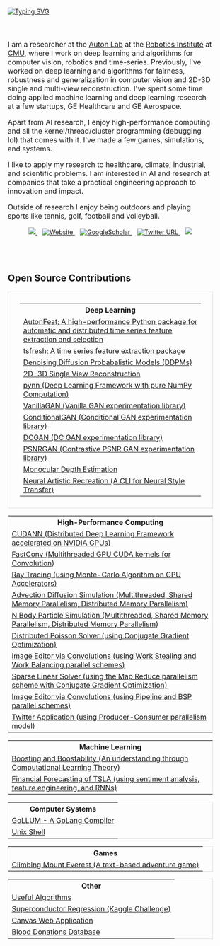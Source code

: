<div style="padding: 20px;">
    <a href="https://github.com/DhruvSrikanth">
        <img src="https://readme-typing-svg.demolab.com?font=Georgia&size=24&duration=2000&pause=500&multiline=false&width=300&height=50&lines=Dhruv+Srikanth" alt="Typing SVG" />
    </a>
</div>


<div style="padding: 20px;">
    <p style="font-size: 16px;">
        I am a researcher at the <a href="https://autonlab.org">Auton Lab</a> at the <a href="">Robotics Institute</a> at <a href="">CMU</a>, where I work on deep learning and algorithms for computer vision, robotics and time-series. Previously, I've worked on deep learning and algorithms for fairness, robustness and generalization in computer vision and 2D-3D single and multi-view reconstruction. I've spent some time doing applied machine learning and deep learning research at a few startups, GE Healthcare and GE Aerospace.
    </p>
    <p style="font-size: 16px;">
        Apart from AI research, I enjoy high-performance computing and all the kernel/thread/cluster programming (debugging lol) that comes with it. I've made a few games, simulations, and systems.
    </p>
    <p style="font-size: 16px;">
        I like to apply my research to healthcare, climate, industrial, and scientific problems. I am interested in AI and research at companies that take a practical engineering approach to innovation and impact.
    </p>
    <p style="font-size: 16px;">
        Outside of research I enjoy being outdoors and playing sports like tennis, golf, football and volleyball.
    </p>
    <p style="text-align: center;">
        <a href="mailto:dhruvsrikanth@uchicago.edu">
            <img src="https://img.shields.io/badge/-Email-red?style=flat&logo=gmail&logoColor=white">
        </a>
        &nbsp;&nbsp;
        <a href='https://dhruvsrikanth.github.io/' target="_blank">
            <img alt='Website' src='https://img.shields.io/badge/Website-FF5722?style=flat&logoColor=white&&color=FFA500'>
        </a>
        &nbsp;&nbsp;
        <a href='https://scholar.google.com/citations?hl=en&user=Dvh53xkAAAAJ' target="_blank">
            <img alt='GoogleScholar' src='https://img.shields.io/badge/Scholar-100000?style=flat&logo=GoogleScholar&logoColor=white&&color=0181FF'>
        </a>
        &nbsp;&nbsp;
        <a href="https://twitter.com/DhruvSrikanth">
            <img alt="Twitter URL" src="https://img.shields.io/twitter/url?color=blue&label=Twitter&style=social&url=https%3A%2F%2Ftwitter.com%2FDhruvSrikanth">
        </a>
        &nbsp;&nbsp;
        <a href="https://www.linkedin.com/in/dhruv-srikanth/">
            <img src="https://img.shields.io/badge/-Linkedin-blue?style=flat&logo=linkedin">
        </a>
    </p>
</div>

<div style="padding: 20px;">
    <h2>Open Source Contributions</h2> 
    <table style="border-collapse: collapse; width: 100%; border: 1px solid #dddddd; padding: 26px">
        <tr><th colspan="1">Deep Learning</th></tr>
        <tr><td><a href="https://github.com/autonlab/AutonFeat">AutonFeat; A high-performance Python package for automatic and distributed time series feature extraction and selection</a></td></tr>
        <tr><td><a href="https://github.com/blue-yonder/tsfresh">tsfresh; A time series feature extraction package</a></td></tr>
        <tr><td><a href="https://github.com/DhruvSrikanth/DenoisingDiffusionProbabilisticModels">Denoising Diffusion Probabalistic Models (DDPMs)</a></td></tr>
        <tr><td><a href="https://github.com/DhruvSrikanth/2D-3D-Single-View-Reconstruction">2D-3D Single View Reconstruction</a></td></tr>
        <tr><td><a href="https://github.com/DhruvSrikanth/pynn">pynn (Deep Learning Framework with pure NumPy Computation)</a></td></tr>
        <tr><td><a href="https://github.com/DhruvSrikanth/VanillaGAN">VanillaGAN (Vanilla GAN experimentation library)</a></td></tr>
        <tr><td><a href="https://github.com/DhruvSrikanth/ConditionalGAN">ConditionalGAN (Conditional GAN experimentation library)</a></td></tr>
        <tr><td><a href="https://github.com/DhruvSrikanth/DCGAN">DCGAN (DC GAN experimentation library)</a></td></tr>
        <tr><td><a href="https://github.com/DhruvSrikanth/PSNRGAN">PSNRGAN (Contrastive PSNR GAN experimentation library)</a></td></tr>
        <tr><td><a href="https://github.com/DhruvSrikanth/MonoDepth">Monocular Depth Estimation</a></td></tr>
        <tr><td><a href="https://github.com/DhruvSrikanth/NeuralArtisticRecreation-CLI-Tool">Neural Artistic Recreation (A CLI for Neural Style Transfer)</a></td></tr>
    </table>
    <table style="border-collapse: collapse; width: 100%; border: 1px solid #dddddd;">
        <tr><th colspan="1">High-Performance Computing</th></tr>
        <tr><td><a href="https://github.com/DhruvSrikanth/CUDANN">CUDANN (Distributed Deep Learning Framework accelerated on NVIDIA GPUs)</a></td></tr>
        <tr><td><a href="https://github.com/DhruvSrikanth/FastConv">FastConv (Multithreaded GPU CUDA kernels for Convolution)</a></td></tr>
        <tr><td><a href="https://github.com/DhruvSrikanth/Monte-Carlo-Ray-Tracing">Ray Tracing (using Monte-Carlo Algorithm on GPU Accelerators)</a></td></tr>
        <tr><td><a href="https://github.com/DhruvSrikanth/Advection-Diffusion-Simulation">Advection Diffusion Simulation (Multithreaded, Shared Memory Parallelism, Distributed Memory Parallelism)</a></td></tr>
        <tr><td><a href="https://github.com/DhruvSrikanth/N-Body-Simulation">N Body Particle Simulation (Multithreaded, Shared Memory Parallelism, Distributed Memory Parallelism)</a></td></tr>
        <tr><td><a href="https://github.com/DhruvSrikanth/Conjugate-Gradient-Simulation">Distributed Poisson Solver (using Conjugate Gradient Optimization)</a></td></tr>
        <tr><td><a href="https://github.com/DhruvSrikanth/WorkBalancingStealingImageEditor">Image Editor via Convolutions (using Work Stealing and Work Balancing parallel schemes)</a></td></tr>
        <tr><td><a href="https://github.com/DhruvSrikanth/MapReduceSparseSolver">Sparse Linear Solver (using the Map Reduce parallelism scheme with Conjugate Gradient Optimization)</a></td></tr>
        <tr><td><a href="https://github.com/DhruvSrikanth/PipelineBSPImageEditor">Image Editor via Convolutions (using Pipeline and BSP parallel schemes)</a></td></tr>
        <tr><td><a href="https://github.com/DhruvSrikanth/TwitterGo">Twitter Application (using Producer-Consumer parallelism model)</a></td></tr>
    </table>
    <table style="border-collapse: collapse; width: 100%; border: 1px solid #dddddd;">
        <tr><th colspan="1">Machine Learning</th></tr>
        <tr><td><a href="https://github.com/DhruvSrikanth/Boosting-Theory">Boosting and Boostability (An understanding through Computational Learning Theory)</a></td></tr>
        <tr><td><a href="https://github.com/DhruvSrikanth/TSLA-Financial-Forecasting">Financial Forecasting of TSLA (using sentiment analysis, feature engineering, and RNNs)</a></td></tr>
    </table>
    <table style="border-collapse: collapse; width: 100%; border: 1px solid #dddddd;">
        <tr><th colspan="1">Computer Systems</th></tr>
        <tr><td><a href="https://github.com/DhruvSrikanth/GoLLUM">GoLLUM - A GoLang Compiler</a></td></tr>
        <tr><td><a href="https://github.com/DhruvSrikanth/Unix-Like-Shell">Unix Shell</a></td></tr>
    </table>
    <table style="border-collapse: collapse; width: 100%; border: 1px solid #dddddd;">
        <tr><th colspan="1">Games</th></tr>
        <tr><td><a href="https://github.com/DhruvSrikanth/ClimbingEverestGame">Climbing Mount Everest (A text-based adventure game)</a></td></tr>
    </table>
    <table style="border-collapse: collapse; width: 100%; border: 1px solid #dddddd;">
        <tr><th colspan="1">Other</th></tr>
        <tr><td><a href="https://github.com/DhruvSrikanth/Algorithms">Useful Algorithms</a></td></tr>
        <tr><td><a href="https://github.com/DhruvSrikanth/Superconductor-Regression-Kaggle-Challenge">Superconductor Regression (Kaggle Challenge)</a></td></tr>
        <tr><td><a href="https://github.com/DhruvSrikanth/Web-Dev-Project">Canvas Web Application</a></td></tr>
        <tr><td><a href="https://github.com/DhruvSrikanth/Blood-Donations-DB">Blood Donations Database</a></td></tr>
    </table>
</div>
